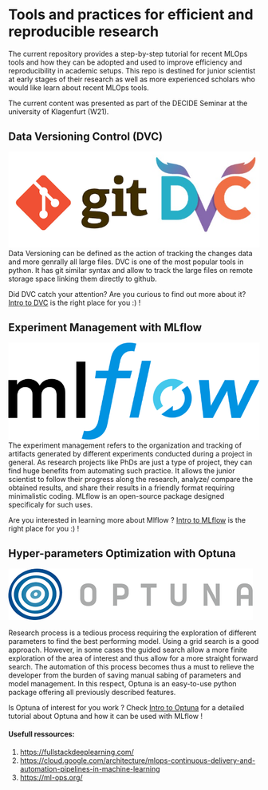 # Tools and practices for efficient and reproducible research

The current repository provides a step-by-step tutorial for recent MLOps tools and how they can be adopted and used to improve efficiency and reproducibility in academic setups. This repo is destined for junior scientist at early stages of their research as well as more experienced scholars who would like learn about recent MLOps tools.

The current content was presented as part of the DECIDE Seminar at the university of Klagenfurt (W21).

## Data Versioning Control (DVC)
![dvc](./figures/dvc.png ) 
Data Versioning can be defined as the action of tracking the changes data and more genrally all large files. DVC is one of the most popular tools in python. It has git similar syntax and allow to track the large files on remote storage space linking them directly to github. 

Did DVC catch your attention? Are you curious to find out more about it? [Intro to DVC](./dv.md)  is the right place for you :) !

## Experiment Management with MLflow
![mlflow](./figures/mlflow.png ) 
The experiment management refers to the organization and tracking of artifacts generated by different experiments conducted during a project in general. As research projects like PhDs are just a type of project, they can find huge benefits from automating such practice. It allows the junior scientist to follow their progress along the research, analyze/ compare the obtained results, and share their results in a friendly format requiring minimalistic coding. MLflow is an open-source package designed specificaly for such uses. 

Are you interested in learning more about Mlflow ? [Intro to MLflow](./mlflow.md)  is the right place for you :) !

## Hyper-parameters Optimization with Optuna
![optuna](./figures/optuna.png ) 

Research process is a tedious process requiring the exploration of different parameters to find the best performing model. Using a grid search is a good approach. However, in some cases the guided search allow a more finite exploration of the area of interest and thus allow for a more straight forward search. The automation of this process becomes thus a must to relieve the developer from the burden of saving manual sabing of parameters and model management. In this respect, Optuna is an easy-to-use python package offering all previously described features. 

Is Optuna of interest for you work ? Check [Intro to Optuna](./mlflow.md)   for a detailed tutorial about Optuna and how it can be used with MLflow !

#### Usefull ressources:
1.  https://fullstackdeeplearning.com/
2.  https://cloud.google.com/architecture/mlops-continuous-delivery-and-automation-pipelines-in-machine-learning
3.  https://ml-ops.org/




